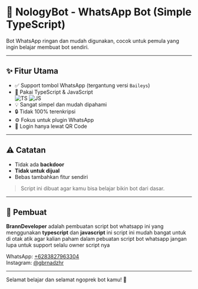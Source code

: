 # 🤖 NologyBot - WhatsApp Bot (Simple TypeScript)

Bot WhatsApp ringan dan mudah digunakan, cocok untuk pemula yang ingin belajar membuat bot sendiri.

---

## ✨ Fitur Utama

- ✅ Support tombol WhatsApp (tergantung versi `Baileys`)
- 🧠 Pakai TypeScript & JavaScript  
  ![TS](https://img.shields.io/badge/TypeScript-blue?logo=typescript) 
  ![JS](https://img.shields.io/badge/JavaScript-yellow?logo=javascript)
- 💡 Sangat simpel dan mudah dipahami
- 🔒 Tidak 100% terenkripsi
- ⚙️ Fokus untuk plugin WhatsApp
- 🔁 Login hanya lewat QR Code

---

## ⚠️ Catatan

- Tidak ada **backdoor**
- **Tidak untuk dijual**
- Bebas tambahkan fitur sendiri

> Script ini dibuat agar kamu bisa belajar bikin bot dari dasar.

---

## 👤 Pembuat

**BrannDeveloper** adalah pembuatan script bot whatsapp ini yang menggunakan **typescript** dan **javascript** ini script ini mudah bangat untuk di otak atik agar kalian paham dalam pebuatan script bot whatsapp jangan lupa untuk support selalu owner script nya

WhatsApp: [+6283827963304](https://wa.me/6283827963304)  
Instagram: [@gbrnadzhr](https://instagram.com/gbrnadzhr)  

---

Selamat belajar dan selamat ngoprek bot kamu! 🚀
